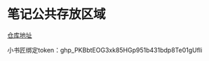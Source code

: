 # 笔记公共存放区域  

[仓库地址](https://github.com/github-fanjunyang/Notes.git)  

小书匠绑定token：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
